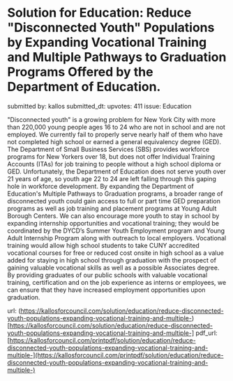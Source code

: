 # Solution for Education: Reduce "Disconnected Youth" Populations by Expanding Vocational Training and Multiple Pathways to Graduation Programs Offered by the Department of Education. #

submitted by: kallos
submitted_dt: 
upvotes: 411
issue: Education

"Disconnected youth" is a growing problem for New York City with more than 220,000 young people ages 16 to 24 who are not in school and are not employed.
We currently fail to properly serve nearly half of them who have not completed high school or earned a general equivalency degree (GED). The Department of Small Business Services (SBS) provides workforce programs for New Yorkers over 18, but does not offer Individual Training Accounts (ITAs) for job training to people without a high school diploma or GED. Unfortunately, the Department of Education does not serve youth over 21 years of age, so youth age 22 to 24 are left falling through this gaping hole in workforce development.
By expanding the Department of Education's Multiple Pathways to Graduation programs, a broader range of disconnected youth could gain access to full or part time GED preparation programs as well as job training and placement programs at Young Adult Borough Centers. We can also encourage more youth to stay in school by expanding internship opportunities and vocational training; they would be coordinated by the DYCD’s Summer Youth Employment program and Young Adult Internship Program along with outreach to local employers. 
Vocational training would allow high school students to take CUNY accredited vocational courses for free or reduced cost onsite in high school as a value added for staying in high school through graduation with the prospect of gaining valuable vocational skills as well as a possible Associates degree. By providing graduates of our public schools with valuable vocational training, certification and on the job experience as interns or employees, we can ensure that they have increased employment opportunities upon graduation.

url: (https://kallosforcouncil.com/solution/education/reduce-disconnected-youth-populations-expanding-vocational-training-and-multiple-)[https://kallosforcouncil.com/solution/education/reduce-disconnected-youth-populations-expanding-vocational-training-and-multiple-]
pdf_url: [https://kallosforcouncil.com/printpdf/solution/education/reduce-disconnected-youth-populations-expanding-vocational-training-and-multiple-](https://kallosforcouncil.com/printpdf/solution/education/reduce-disconnected-youth-populations-expanding-vocational-training-and-multiple-)